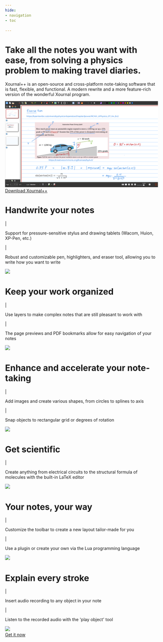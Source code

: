 ```yaml
---
hide:
- navigation
- toc

---
```


<link rel = "stylesheet" href = "css/home.css">
<link rel = "stylesheet" href = "css/responsive.css">
<link rel="preconnect" href="https://fonts.googleapis.com">
<link rel="preconnect" href="https://fonts.gstatic.com" crossorigin>
<link href="https://fonts.googleapis.com/css2?family=Montserrat:ital,wght@0,100;0,200;0,300;0,400;0,500;0,600;0,700;0,800;0,900;1,100;1,200;1,300;1,400;1,500;1,600;1,700;1,800;1,900&display=swap" rel="stylesheet">
<meta name="viewport" content="initial-scale=1, maximum-scale=1, width=device-width">

<div class = "home">
	<div class = "Xournal" id = "Xournal">
		<h1>Take all the notes you want with ease, from solving a physics problem to making travel diaries.</h1>
		<p>Xournal++ is an open-source and cross-platform note-taking software that is fast, flexible, and functional. A modern rewrite and a more feature-rich version of the wonderful Xournal program.</p>
		<img src = "img/Physics Problem.png">
		<div class = "download-hyperlink upper-button">
			<a href = "http://127.0.0.1:8000/installation/">Download Xournal++</a>
		</div>
	</div>
	<div class = "feature-list">
		<div class = "feature feature-right">
		    <div class = "feature-text">
		        <h1>Handwrite your notes</h1>
		        <div class = "feature-description">
		        	<p class = "bullet-point">|</p><p>Support for pressure-sensitive stylus and drawing tablets (Wacom, Huion, XP-Pen, etc.)</p>
		        </div>
		        <div class = "feature-description last-description">
					<p class = "bullet-point">|</p><p>Robust and customizable pen, highlighters, and eraser tool, allowing you to write how you want to write</p>
				</div>
		    </div>
		    <img src = "/img/Handwritten.png">
		</div>
		<div class = "feature feature-left">
		    <div class = "feature-text">
		        <h1>Keep your work organized</h1>
		        <div class = "feature-description">
		        	<p class = "bullet-point">|</p><p>Use layers to make complex notes that are still pleasant to work with</p>
		        </div>
		        <div class = "feature-description last-description">
					<p class = "bullet-point">|</p><p>The page previews and PDF bookmarks allow for easy navigation of your notes</p>
	        	</div>
		    </div>
		    <img src = "/img/Layers.gif">
		</div>
		<div class = "feature feature-right">
		    <div class = "feature-text">
		        <h1>Enhance and accelerate your note-taking</h1>
		        <div class = "feature-description">
					<p class = "bullet-point">|</p><p>Add images and create various shapes, from circles to splines to axis</p>
				</div>
				<div class = "feature-description last-description">
	        		<p class = "bullet-point">|</p><p>Snap objects to rectangular grid or degrees of rotation</p>
	        	</div>
		    </div>
		    <img src = "/img/Create Shape.png">
		</div>
		<div class = "feature feature-left">
		    <div class = "feature-text">
		        <h1>Get scientific</h1>
		        <div class = "feature-description last-description">
	        		<p class = "bullet-point">|</p><p>Create anything from electrical circuits to the structural formula of molecules with the built-in LaTeX editor</p>
	        	</div>
		    </div>
		    <img src = "/img/Latex.png">
		</div>
		<div class = "feature feature-right">
		    <div class = "feature-text">
		        <h1>Your notes, your way</h1>
		        <div class = "feature-description">
	        		<p class = "bullet-point">|</p><p>Customize the toolbar to create a new layout tailor-made for you</p>
	        	</div>
		        <div class = "feature-description last-description">
	        		<p class = "bullet-point">|</p><p>Use a plugin or create your own via the Lua programming language</p>
	        	</div>
		    </div>
		    <img src = "/img/Customize Toolbars.gif">
		</div>
		<div class = "feature feature-left last-feature">
		    <div class = "feature-text">
		        <h1>Explain every stroke</h1>
		        <div class = "feature-description">
	        		<p class = "bullet-point">|</p><p>Insert audio recording to any object in your note</p>
	        	</div>
	        	<div class = "feature-description last-description">
					<p class = "bullet-point">|</p><p>Listen to the recorded audio with the 'play object' tool</p>
	        	</div>
		    </div>
		    <img src = "/img/placeholder-image-2.png">
		</div>
	</div>
	<div class = "download-hyperlink bottom-button">
		<a href = "http://127.0.0.1:8000/installation/">Get it now</a>
	</div>
</div>
